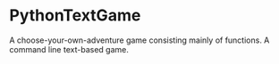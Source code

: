 # PythonTextGame
A choose-your-own-adventure game consisting mainly of functions. A command line text-based game.
